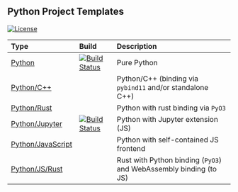 ## Python Project Templates

[![License](https://img.shields.io/badge/license-Apache--2.0-green)](https://github.com/python-project-templates)

| Type | Build | Description |
|:-----|:-----|:------|
| [Python](https://github.com/python-project-templates/python) | [![Build Status](https://github.com/python-project-templates/python/workflows/Build%20Status/badge.svg?branch=main)](https://github.com/python-project-templates/python/actions?query=workflow%3A%22Build+Status%22) | Pure Python |
| [Python/C++](https://github.com/python-project-templates/cpp) | | Python/C++ (binding via `pybind11` and/or standalone C++) |
| [Python/Rust](https://github.com/python-project-templates/rust) | | Python with rust binding via `PyO3` |
| [Python/Jupyter](https://github.com/python-project-templates/jupyter) | [![Build Status](https://github.com/python-project-templates/jupyter/workflows/Build%20Status/badge.svg?branch=main)](https://github.com/python-project-templates/jupyter/actions?query=workflow%3A%22Build+Status%22) | Python with Jupyter extension (JS) |
| [Python/JavaScript](https://github.com/python-project-templates/js) | | Python with self-contained JS frontend |
| [Python/JS/Rust](https://github.com/python-project-templates/rust-js-wasm) | | Rust with Python binding (`PyO3`) and WebAssembly binding (to JS) |

